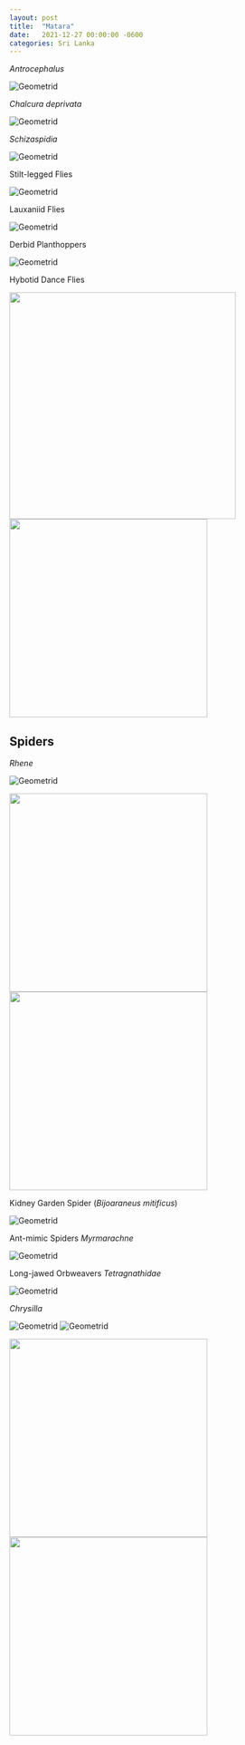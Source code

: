```yaml
---
layout: post
title:  "Matara"
date:   2021-12-27 00:00:00 -0600
categories: Sri Lanka
---
```




_Antrocephalus_


![Geometrid](/assets/Matara/Antrocephalus_Chalcidoidea.jpg)

_Chalcura deprivata_

![Geometrid](/assets/Matara/Chalcura_deprivata.jpg)

_Schizaspidia_

![Geometrid](/assets/Matara/Schizaspidia.jpg)

Stilt-legged Flies

![Geometrid](/assets/Matara/Micropezidae.jpg)

Lauxaniid Flies

![Geometrid](/assets/Matara/Lauxaniidae.jpg)

Derbid Planthoppers

![Geometrid](/assets/Matara/Derbidae_Planthopper.jpg)

Hybotid Dance Flies

<img src="/assets/Matara/Hybotidae.jpg"  width="400" height="400">  <img src="/assets/Matara/Hybotidae1.jpg"  width="350" height="350">

## Spiders

_Rhene_

![Geometrid](/assets/Matara/Rhene1.jpg)

<img src="/assets/Matara/Rhene2.jpg"  width="350" height="350">  <img src="/assets/Matara/Rhene3.jpg"  width="350" height="350">

Kidney Garden Spider (_Bijoaraneus mitificus_)

![Geometrid](/assets/Matara/Bijoaraneus_mitificus.jpg)

Ant-mimic Spiders _Myrmarachne_

![Geometrid](/assets/Matara/Myrmarachne.jpg)

Long-jawed Orbweavers _Tetragnathidae_

![Geometrid](/assets/Matara/Tetragnathidae.jpg)

_Chrysilla_

![Geometrid](/assets/Matara/Chrysilla.jpg)
![Geometrid](/assets/Matara/Chrysilla2.jpg)

<img src="/assets/Matara/Chrysilla1.jpg"  width="350" height="350">  <img src="/assets/Matara/Chrysilla3.jpg"  width="350" height="350">









